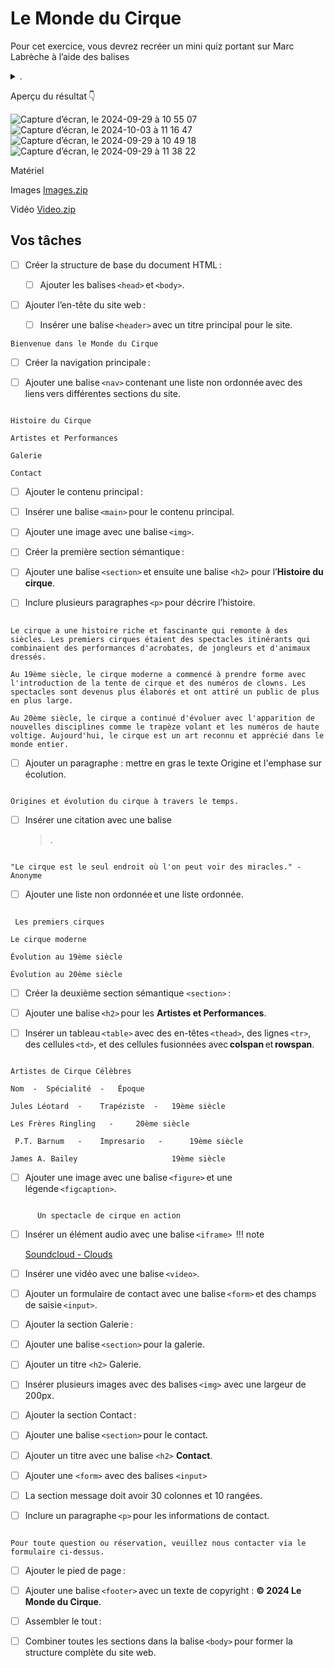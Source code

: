 # Le Monde du Cirque

Pour cet exercice, vous devrez recréer un mini quiz portant sur Marc Labrèche à l’aide des balises <details> et <summary>.

Aperçu du résultat 👇

![Capture d’écran, le 2024-09-29 à 10 55 07](https://github.com/user-attachments/assets/b86798da-6a7d-45da-b056-197b21757d7f)
![Capture d’écran, le 2024-10-03 à 11 16 47](https://github.com/user-attachments/assets/7e2b5cfb-7d0e-4144-9e97-35531986f589)
![Capture d’écran, le 2024-09-29 à 10 49 18](https://github.com/user-attachments/assets/4f70516d-6149-4a6c-aaee-094fcfb64d42)
![Capture d’écran, le 2024-09-29 à 11 38 22](https://github.com/user-attachments/assets/785dbb47-c16e-4c08-a4ce-3c6467e7798d)


Matériel

Images
[Images.zip](https://github.com/user-attachments/files/17179683/Images.zip)

Vidéo
[Video.zip](https://github.com/user-attachments/files/17179684/Video.zip)


## Vos tâches

* [ ] Créer la structure de base du document HTML : 

  * [ ] Ajouter les balises `<head>` et `<body>`. 

* [ ] Ajouter l’en-tête du site web : 

  * [ ] Insérer une balise `<header>` avec un titre principal pour le site.
```
Bienvenue dans le Monde du Cirque
```
* [ ] Créer la navigation principale : 

 * [ ] Ajouter une balise `<nav>` contenant une liste non ordonnée avec des liens vers différentes sections du site.
```

Histoire du Cirque
       
Artistes et Performances
       
Galerie
       
Contact
```   

* [ ] Ajouter le contenu principal : 

 * [ ] Insérer une balise `<main>` pour le contenu principal. 

 * [ ] Ajouter une image avec une balise `<img>`. 

* [ ] Créer la première section sémantique : 

 * [ ] Ajouter une balise `<section>` et ensuite une balise `<h2>` pour l’**Histoire du cirque**. 

 * [ ] Inclure plusieurs paragraphes `<p>` pour décrire l’histoire.
```

Le cirque a une histoire riche et fascinante qui remonte à des siècles. Les premiers cirques étaient des spectacles itinérants qui combinaient des performances d'acrobates, de jongleurs et d'animaux dressés.
       
Au 19ème siècle, le cirque moderne a commencé à prendre forme avec l'introduction de la tente de cirque et des numéros de clowns. Les spectacles sont devenus plus élaborés et ont attiré un public de plus en plus large.
       
Au 20ème siècle, le cirque a continué d'évoluer avec l'apparition de nouvelles disciplines comme le trapèze volant et les numéros de haute voltige. Aujourd'hui, le cirque est un art reconnu et apprécié dans le monde entier.
```

* [ ] Ajouter un paragraphe : mettre en gras le texte Origine et l'emphase sur écolution.
```

Origines et évolution du cirque à travers le temps.
```
* [ ] Insérer une citation avec une balise <blockquote>.
```

"Le cirque est le seul endroit où l'on peut voir des miracles." - Anonyme
```
* [ ] Ajouter une liste non ordonnée et une liste ordonnée.
```

 Les premiers cirques

Le cirque moderne

Évolution au 19ème siècle

Évolution au 20ème siècle
```
* [ ] Créer la deuxième section sémantique `<section>` : 

* [ ] Ajouter une balise `<h2>` pour les **Artistes et Performances**. 

* [ ] Insérer un tableau `<table>` avec des en-têtes `<thead>`, des lignes `<tr>`, des cellules `<td>`, et des cellules fusionnées avec **colspan** et **rowspan**.
```

Artistes de Cirque Célèbres
      
Nom	 -  Spécialité  -  	Époque
      
Jules Léotard  -  	Trapéziste  -  	19ème siècle
      
Les Frères Ringling   -  	20ème siècle
      
 P.T. Barnum   -   	Impresario   -   	19ème siècle
      
James A. Bailey                    	19ème siècle
```
* [ ] Ajouter une image avec une balise `<figure>` et une légende `<figcaption>`.
```

      Un spectacle de cirque en action
```
* [ ] Insérer un élément audio avec une balise `<iframe>` 
!!! note

    [Soundcloud - Clouds](https://w.soundcloud.com/player/?url=https%3A//api.soundcloud.com/playlists/1864473270&color=%23ff5500&auto_play=false&hide_related=false&show_comments=true&show_user=true&show_reposts=false&show_teaser=true&visual=true)

* [ ] Insérer une vidéo avec une balise `<video>`. 

* [ ] Ajouter un formulaire de contact avec une balise `<form>` et des champs de saisie `<input>`. 

* [ ] Ajouter la section Galerie : 

* [ ] Ajouter une balise `<section>` pour la galerie. 

* [ ] Ajouter un titre `<h2>` Galerie.

* [ ] Insérer plusieurs images avec des balises `<img>` avec une largeur de 200px. 

* [ ] Ajouter la section Contact : 

* [ ] Ajouter une balise `<section>` pour le contact.
* [ ] Ajouter un titre avec une balise `<h2>` **Contact**.
* [ ] Ajouter une `<form>` avec des balises `<input>`
* [ ] La section message doit avoir 30 colonnes et 10 rangées.

* [ ] Inclure un paragraphe `<p>` pour les informations de contact.
```

Pour toute question ou réservation, veuillez nous contacter via le formulaire ci-dessus.
```
* [ ] Ajouter le pied de page : 

* [ ] Ajouter une balise `<footer>` avec un texte de copyright : **© 2024 Le Monde du Cirque**. 

* [ ] Assembler le tout : 

* [ ] Combiner toutes les sections dans la balise `<body>` pour former la structure complète du site web. 

